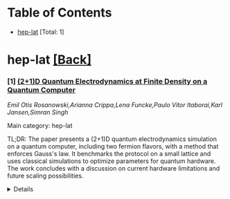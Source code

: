 <div id=toc></div>

# Table of Contents

- [hep-lat](#hep-lat) [Total: 1]


<div id='hep-lat'></div>

# hep-lat [[Back]](#toc)

### [1] [(2+1)D Quantum Electrodynamics at Finite Density on a Quantum Computer](https://arxiv.org/abs/2509.20558)
*Emil Otis Rosanowski,Arianna Crippa,Lena Funcke,Paulo Vitor Itaborai,Karl Jansen,Simran Singh*

Main category: hep-lat

TL;DR: The paper presents a (2+1)D quantum electrodynamics simulation on a quantum computer, including two fermion flavors, with a method that enforces Gauss's law. It benchmarks the protocol on a small lattice and uses classical simulations to optimize parameters for quantum hardware. The work concludes with a discussion on current hardware limitations and future scaling possibilities.


<details>
  <summary>Details</summary>
Motivation: The motivation is to explore (2+1)D quantum electrodynamics at finite density using quantum computing, which can potentially solve problems that are intractable for classical computers, especially when simulating gauge theories with fermions.

Method: The method used is an efficient gauge-invariant ansatz along with a quantum circuit structure designed to enforce Gauss's law. The researchers benchmark their approach on a small lattice system and use classical simulations to determine optimized variational parameters for the quantum computations.

Result: The results show that the phase transitions can be identified by the particle number of the fermion flavors within the small lattice system. The optimized parameters from classical simulations were successfully used in inference runs on IBM quantum hardware.

Conclusion: The conclusion discusses the current limitations of the quantum hardware and provides an outlook on the potential for scaling up the method to larger systems, indicating both the present achievements and future challenges.

Abstract: In this paper, we explore (2+1)D quantum electrodynamics (QED) at finite
density on a quantum computer, including two fermion flavors. Our method
employs an efficient gauge-invariant ansatz together with a quantum circuit
structure that enforces Gauss's law. As a proof of principle, we benchmark our
simulation protocol on a small lattice system, demonstrating the identification
of phase transitions in terms of the particle number of the fermion flavors.
Classical simulations are used to obtain optimized variational parameters,
which are then deployed in inference runs on IBM quantum hardware. We conclude
by discussing hardware limitations and prospects for scaling this method to
larger systems.

</details>
